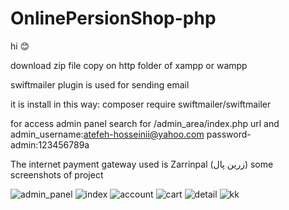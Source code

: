 

# OnlinePersionShop-php
hi 😊

download zip file
copy on http folder of xampp or wampp

swiftmailer plugin is used for sending email

it is install in this way:
composer require swiftmailer/swiftmailer

for access admin panel search for /admin_area/index.php url and 
admin_username:atefeh-hosseinii@yahoo.com
password-admin:123456789a

The internet payment gateway used is Zarrinpal (زرین پال)
some screenshots of project

![admin_panel](https://user-images.githubusercontent.com/75079605/116776584-55fa4b80-aa7e-11eb-974f-7ecbdb412572.PNG)
![index](https://user-images.githubusercontent.com/75079605/116776561-3531f600-aa7e-11eb-83ea-a40e31918a45.PNG)
![account](https://user-images.githubusercontent.com/75079605/116776595-66aac180-aa7e-11eb-9138-dfce644a53b0.PNG)
![cart](https://user-images.githubusercontent.com/75079605/116776599-6b6f7580-aa7e-11eb-986e-491e406f856c.PNG)
![detail](https://user-images.githubusercontent.com/75079605/116776713-4cbdae80-aa7f-11eb-8389-853a94dcb017.PNG)
![kk](https://user-images.githubusercontent.com/75079605/116776607-74604700-aa7e-11eb-8d63-cbfddb1107b3.PNG)


